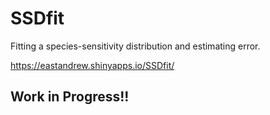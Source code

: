# SSDfit
Fitting a species-sensitivity distribution and estimating error.  

https://eastandrew.shinyapps.io/SSDfit/


## Work in Progress!!
